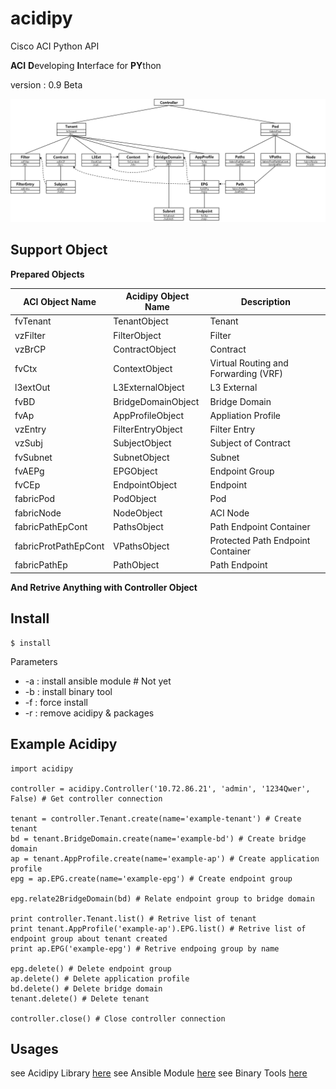 # acidipy
Cisco ACI Python API

**ACI** **D**eveloping **I**nterface for **PY**thon

version : 0.9 Beta

![Relations](./doc/object_relation.png)

## Support Object

**Prepared Objects**

| ACI Object Name | Acidipy Object Name | Description |
|-----------------|---------------------|-------------|
| fvTenant | TenantObject | Tenant |
| vzFilter | FilterObject | Filter |
| vzBrCP | ContractObject | Contract |
| fvCtx | ContextObject | Virtual Routing and Forwarding (VRF) |
| l3extOut | L3ExternalObject | L3 External |
| fvBD | BridgeDomainObject | Bridge Domain |
| fvAp | AppProfileObject | Appliation Profile |
| vzEntry | FilterEntryObject | Filter Entry |
| vzSubj | SubjectObject | Subject of Contract |
| fvSubnet | SubnetObject | Subnet |
| fvAEPg | EPGObject | Endpoint Group |
| fvCEp | EndpointObject | Endpoint |
| fabricPod | PodObject | Pod |
| fabricNode | NodeObject | ACI Node |
| fabricPathEpCont | PathsObject | Path Endpoint Container |
| fabricProtPathEpCont | VPathsObject | Protected Path Endpoint Container |
| fabricPathEp | PathObject | Path Endpoint |

**And Retrive Anything with Controller Object**

## Install

	$ install
	
Parameters
- -a : install ansible module # Not yet
- -b : install binary tool
- -f : force install
- -r : remove acidipy & packages

## Example Acidipy

	import acidipy
	
	controller = acidipy.Controller('10.72.86.21', 'admin', '1234Qwer', False) # Get controller connection
	
	tenant = controller.Tenant.create(name='example-tenant') # Create tenant
	bd = tenant.BridgeDomain.create(name='example-bd') # Create bridge domain
	ap = tenant.AppProfile.create(name='example-ap') # Create application profile
	epg = ap.EPG.create(name='example-epg') # Create endpoint group
	
	epg.relate2BridgeDomain(bd) # Relate endpoint group to bridge domain
	
	print controller.Tenant.list() # Retrive list of tenant
	print tenant.AppProfile('example-ap').EPG.list() # Retrive list of endpoint group about tenant created
	print ap.EPG('example-epg') # Retrive endpoing group by name
	
	epg.delete() # Delete endpoint group
	ap.delete() # Delete application profile
	bd.delete() # Delete bridge domain
	tenant.delete() # Delete tenant
	
	controller.close() # Close controller connection

## Usages

see Acidipy Library [here](doc/usages_acidipy.md)
see Ansible Module [here](doc/usages_ansible.md)
see Binary Tools [here](doc/usages_bintools.md)
